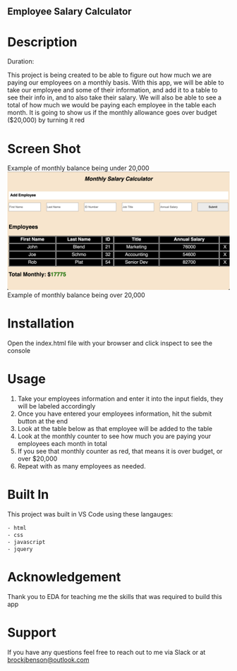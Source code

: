 ## Employee Salary Calculator

# Description

Duration:

This project is being created to be able to figure out how much we are paying our employees on a monthly basis.
With this app, we will be able to take our employee and some of their information, and add it to a table to see their info in, and to also take their salary.
We will also be able to see a total of how much we would be paying each employee in the table each month. It is going to show us if the monthly allowance goes over budget ($20,000) by turning it red

# Screen Shot

Example of monthly balance being under 20,000 ![Screen Shot](monthly-green.png)
Example of monthly balance being over 20,000

# Installation

Open the index.html file with your browser and click inspect to see the console

# Usage

1. Take your employees information and enter it into the input fields, they will be labeled accordingly
2. Once you have entered your employees information, hit the submit button at the end
3. Look at the table below as that employee will be added to the table
4. Look at the monthly counter to see how much you are paying your employees each month in total
5. If you see that monthly counter as red, that means it is over budget, or over $20,000
6. Repeat with as many employees as needed.

# Built In

This project was built in VS Code using these langauges:

    - html
    - css
    - javascript
    - jquery

# Acknowledgement

Thank you to EDA for teaching me the skills that was required to build this app

# Support

If you have any questions feel free to reach out to me via Slack or at brockjbenson@outlook.com

[monthly-green.png]: monthly-green.png
